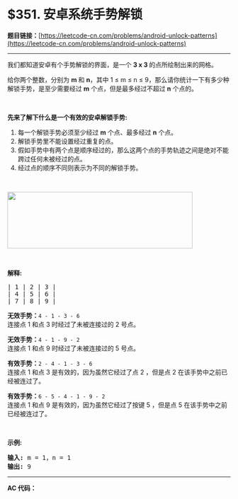 # $351. 安卓系统手势解锁

**题目链接：**[https://leetcode-cn.com/problems/android-unlock-patterns](https://leetcode-cn.com/problems/android-unlock-patterns)

---

<div class="content__1Y2H">
 <div class="notranslate">
  <p>我们都知道安卓有个手势解锁的界面，是一个&nbsp;<strong>3 x 3 </strong>的点所绘制出来的网格。</p> 
  <p>给你两个整数，分别为&nbsp;<strong>​​m </strong>和 <strong>n</strong>，其中 1&nbsp;≤ m&nbsp;≤ n&nbsp;≤ 9，那么请你统计一下有多少种解锁手势，是至少需要经过&nbsp;<strong>m</strong>&nbsp;个点，但是最多经过不超过&nbsp;<strong>n</strong> 个点的。</p> 
  <p>&nbsp;</p> 
  <p><strong>先来了解下什么是一</strong><strong>个有效的安卓解锁手势:</strong></p> 
  <ol> 
   <li>每一个解锁手势必须至少经过&nbsp;<strong>m</strong> 个点、最多经过&nbsp;<strong>n</strong>&nbsp;个点。</li> 
   <li>解锁手势里不能设置经过重复的点。</li> 
   <li>假如手势中有两个点是顺序经过的，那么这两个点的手势轨迹之间是绝对不能跨过任何未被经过的点。</li> 
   <li>经过点的顺序不同则表示为不同的解锁手势。</li> 
  </ol> 
  <p>&nbsp;</p> 
  <pre class="language-text"><img style="height: 128px; width: 418px;" src="/uploads/2018/10/12/android-unlock.png"></pre> 
  <p>&nbsp;</p> 
  <p><strong>解释:</strong></p> 
  <pre class="language-text">| 1 | 2 | 3 |
| 4 | 5 | 6 |
| 7 | 8 | 9 |</pre> 
  <p><strong>无效手势：</strong><code>4 - 1 - 3 - 6 </code><br> 连接点 1 和点&nbsp;3 时经过了未被连接过的&nbsp;2 号点。</p> 
  <p><strong>无效手势：</strong><code>4 - 1 - 9 - 2</code><br> 连接点 1 和点 9 时经过了未被连接过的 5&nbsp;号点。</p> 
  <p><strong>有效手势：</strong><code>2 - 4 - 1 - 3 - 6</code><br> 连接点 1 和点&nbsp;3 是有效的，因为虽然它经过了点&nbsp;2 ，但是点 2 在该手势中之前已经被连过了。</p> 
  <p><strong>有效手势：</strong><code>6 - 5 - 4 - 1 - 9 - 2</code><br> 连接点 1 和点&nbsp;9 是有效的，因为虽然它经过了按键 5 ，但是点&nbsp;5 在该手势中之前已经被连过了。</p> 
  <p>&nbsp;</p> 
  <p><strong>示例:</strong></p> 
  <pre class="language-text"><strong>输入: </strong>m = 1，n = 1
<strong>输出: </strong>9
</pre> 
 </div>
</div>

---

**AC 代码：**

```java

```